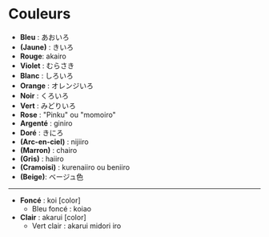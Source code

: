 # Couleurs

- **Bleu** : あおいろ
- **(Jaune)** : きいろ
- **Rouge**: akairo
- **Violet** : むらさき
- **Blanc** : しろいろ
- **Orange** : オレンジいろ
- **Noir** : くろいろ
- **Vert** : みどりいろ
- **Rose** : "Pinku" ou "momoiro" 
- **Argenté** : giniro
- **Doré** : きにろ
- **(Arc-en-ciel)** : nijiiro
- **(Marron)** : chairo
- **(Gris)** : haiiro
- **(Cramoisi)** : kurenaiiro ou beniiro
- **(Beige)**: ベージュ色

------

- **Foncé** : koi [color]
  - Bleu foncé : koiao
- **Clair** : akarui [color]
  - Vert clair : akarui midori iro